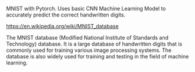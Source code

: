 MNIST with Pytorch. Uses basic CNN Machine Learning Model to accurately predict the correct handwritten digits.

https://en.wikipedia.org/wiki/MNIST_database

The MNIST database (Modified National Institute of Standards and Technology) database. It is a large database of handwritten digits that is commonly used for training various image processing systems. The database is also widely used for training and testing in the field of machine learning.
